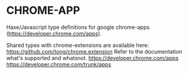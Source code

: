 
CHROME-APP
==========
Haxe/Javascript type definitions for google chrome-apps (https://developer.chrome.com/apps).

Shared types with chrome-extensions are available here: https://github.com/tong/chrome.extension
Refer to the documentation what's supported and whatsnot.
https://developer.chrome.com/apps
https://developer.chrome.com/trunk/apps
